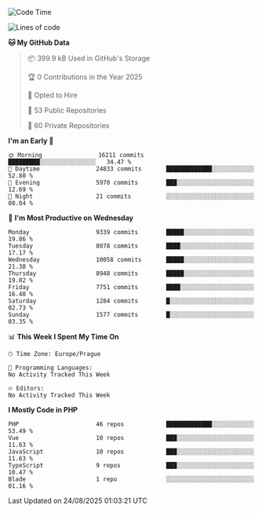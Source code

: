 <!--START_SECTION:waka-->
![Code Time](http://img.shields.io/badge/Code%20Time-1%2C584%20hrs%203%20mins-blue)

![Lines of code](https://img.shields.io/badge/From%20Hello%20World%20I%27ve%20Written-13.5%20million%20lines%20of%20code-blue)

**🐱 My GitHub Data** 

> 📦 399.9 kB Used in GitHub's Storage 
 > 
> 🏆 0 Contributions in the Year 2025
 > 
> 💼 Opted to Hire
 > 
> 📜 53 Public Repositories 
 > 
> 🔑 60 Private Repositories 
 > 
**I'm an Early 🐤** 

```text
🌞 Morning                16211 commits       █████████░░░░░░░░░░░░░░░░   34.47 % 
🌆 Daytime                24833 commits       █████████████░░░░░░░░░░░░   52.80 % 
🌃 Evening                5970 commits        ███░░░░░░░░░░░░░░░░░░░░░░   12.69 % 
🌙 Night                  21 commits          ░░░░░░░░░░░░░░░░░░░░░░░░░   00.04 % 
```
📅 **I'm Most Productive on Wednesday** 

```text
Monday                   9339 commits        █████░░░░░░░░░░░░░░░░░░░░   19.86 % 
Tuesday                  8078 commits        ████░░░░░░░░░░░░░░░░░░░░░   17.17 % 
Wednesday                10058 commits       █████░░░░░░░░░░░░░░░░░░░░   21.38 % 
Thursday                 8948 commits        █████░░░░░░░░░░░░░░░░░░░░   19.02 % 
Friday                   7751 commits        ████░░░░░░░░░░░░░░░░░░░░░   16.48 % 
Saturday                 1284 commits        █░░░░░░░░░░░░░░░░░░░░░░░░   02.73 % 
Sunday                   1577 commits        █░░░░░░░░░░░░░░░░░░░░░░░░   03.35 % 
```


📊 **This Week I Spent My Time On** 

```text
🕑︎ Time Zone: Europe/Prague

💬 Programming Languages: 
No Activity Tracked This Week

🔥 Editors: 
No Activity Tracked This Week
```

**I Mostly Code in PHP** 

```text
PHP                      46 repos            █████████████░░░░░░░░░░░░   53.49 % 
Vue                      10 repos            ███░░░░░░░░░░░░░░░░░░░░░░   11.63 % 
JavaScript               10 repos            ███░░░░░░░░░░░░░░░░░░░░░░   11.63 % 
TypeScript               9 repos             ███░░░░░░░░░░░░░░░░░░░░░░   10.47 % 
Blade                    1 repo              ░░░░░░░░░░░░░░░░░░░░░░░░░   01.16 % 
```




 Last Updated on 24/08/2025 01:03:21 UTC
<!--END_SECTION:waka-->
<!--
**AlexKratky/AlexKratky** is a ✨ _special_ ✨ repository because its `README.md` (this file) appears on your GitHub profile.

Here are some ideas to get you started:

- 🔭 I’m currently working on ...
- 🌱 I’m currently learning ...
- 👯 I’m looking to collaborate on ...
- 🤔 I’m looking for help with ...
- 💬 Ask me about ...
- 📫 How to reach me: ...
- 😄 Pronouns: ...
- ⚡ Fun fact: ...
-->
